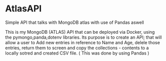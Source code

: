 # AtlasAPI
Simple API that talks with MongoDB atlas with use of Pandas aswell

This is my MongoDB (ATLAS) API that can be deployed via Docker, using the pymongo,panda,dotenv libraries.
Its purpose is to create an API; that will allow a user to Add new entries in reference to Name and Age, delele those entries, return them to screen and copy the collections -
contents to a locally sotred and created CSV file. ( This was done by using Pandas )


